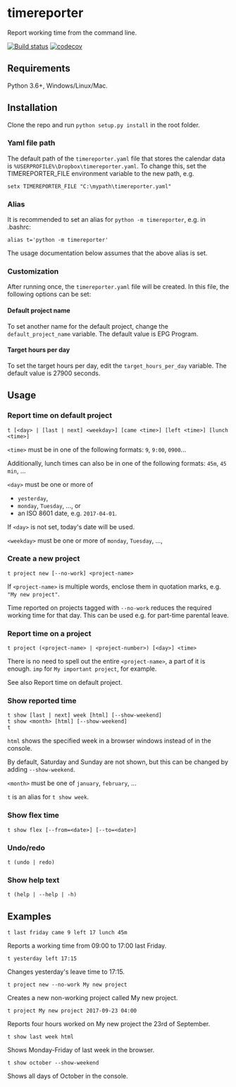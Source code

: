 # timereporter
Report working time from the command line.

[![Build status](https://ci.appveyor.com/api/projects/status/2qfkospugig8y9m6?svg=true)](https://ci.appveyor.com/project/Godsmith/timereporter)
[![codecov](https://codecov.io/gh/Godsmith/timereporter/branch/master/graph/badge.svg)](https://codecov.io/gh/Godsmith/timereporter)

## Requirements

Python 3.6+, Windows/Linux/Mac.

## Installation

Clone the repo and run `python setup.py install` in the root folder.

### Yaml file path

The default path of the `timereporter.yaml` file that stores the calendar data
is `%USERPROFILE%\Dropbox\timereporter.yaml`. To change this, set the
TIMEREPORTER_FILE environment variable to the new path, e.g.

```
setx TIMEREPORTER_FILE "C:\mypath\timereporter.yaml"
```

### Alias

It is recommended to set an alias for `python -m timereporter`, e.g. in .bashrc:

```
alias t='python -m timereporter'
```

The usage documentation below assumes that the above alias is set.


### Customization

After running once, the `timereporter.yaml` file will be created. In this file, the following options can be set:

#### Default project name

To set another name for the default project, change the `default_project_name` variable. The default value is EPG Program.

#### Target hours per day

To set the target hours per day, edit the `target_hours_per_day` variable. The
default value is 27900 seconds.


## Usage

### Report time on default project
  
    t [<day> | [last | next] <weekday>] [came <time>] [left <time>] [lunch
    <time>]

`<time>` must be in one of the following formats: `9`, `9:00`, `0900`...

Additionally, lunch times can also be in one of the following formats: `45m`, `45 min`, ... 

`<day>` must be one or more of
- `yesterday`,
- `monday`, `Tuesday`, ..., or
- an ISO 8601 date, e.g. `2017-04-01`.

If `<day>` is not set, today's date will be used.

`<weekday>` must be one or more of `monday`, `Tuesday`, ...,

### Create a new project

    t project new [--no-work] <project-name>

If `<project-name>` is multiple words, enclose them in quotation marks, e.g.
`"My new project"`.

Time reported on projects tagged with `--no-work` reduces the required
working time for that day. This can be used e.g. for part-time parental leave.

###   Report time on a project
    t project (<project-name> | <project-number>) [<day>] <time>

There is no need to spell out the entire `<project-name>`, a part of it is
enough. `imp` for `My important project`, for example.
    
See also Report time on default project.

###   Show reported time
    t show [last | next] week [html] [--show-weekend]
    t show <month> [html] [--show-weekend]
    t

`html` shows the specified week in a browser windows instead of in the console.

By default, Saturday and Sunday are not shown, but this can be changed by adding `--show-weekend`.

`<month>` must be one of `january`, `february`, ...

`t` is an alias for `t show week`.

###   Show flex time
    t show flex [--from=<date>] [--to=<date>]

###   Undo/redo
    t (undo | redo)

###   Show help text
    t (help | --help | -h)

##   Examples
    t last friday came 9 left 17 lunch 45m

Reports a working time from 09:00 to 17:00 last Friday.

    t yesterday left 17:15

Changes yesterday's leave time to 17:15.

    t project new --no-work My new project

Creates a new non-working project called My new project.

    t project My new project 2017-09-23 04:00

Reports four hours worked on My new project the 23rd of September.

    t show last week html

Shows Monday-Friday of last week in the browser.

    t show october --show-weekend

Shows all days of October in the console.



